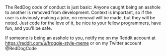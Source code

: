 The RedDog code of conduct is just basic:
  Anyone caught being an asshole to another is removed from development. Context is important, so if the user is obviously making a joke, no removal will be made, but they will be noted.
  Just code for the love of it, be nice to your fellow programmers, have fun, and you'll be safe.
 
  If someone is being an asshole to you, notify me on my Reddit account at https://reddit.com/u/froggie-style-meme or on my Twitter account @RedDogCode

